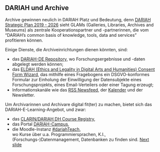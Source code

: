 ## DARIAH und Archive
Archive gewinnen neulich in DARIAH Platz und Bedeutung, denn [DARIAH Strategic Plan 2019 - 2026](https://www.dariah.eu/wp-content/uploads/2019/08/Strategic-Plan_2019-2026.pdf) sieht GLAMs (Galleries, Libraries, Archives and Museums) als zentrale Kooperationspartner und -partnerinnen, die vom “DARIAH’s common basis of knowledge, tools, data and services” profitieren können.

Einige Dienste, die Archiveinrichtungen dienen könnten, sind:
- das [DARIAH-DE Repository](https://repository.de.dariah.eu/search/), wo Forschungsergebnisse und -daten abgelegt werden können;
- das [ELDAH (Ethics and Legality in Digital Arts and Humanities) Consent Form Wizard](https://consent.dariah.eu/), das mithilfe eines Fragebogens ein DSGVO-konformes Formular zur Einholung der Einwilligung der Datensubjekte eines Forschungsprojekts, eines Email-Verteilers oder einer Tagung erzeugt;
- Informationskanäle wie das [RSS Newsfeed](https://www.dariah.eu/category/news/feed/), der [Kalender](https://www.dariah.eu/events/) und der Newsletter.

Um Archivarinnen und Archivare digital fit(ter) zu machen, bietet sich das DARIAH-E-Learning-Angebot, und zwar:
- das [CLARIN/DARIAH DH Course Registry](https://dhcr.clarin-dariah.eu/),
- das Portal [DARIAH-Campus](https://campus.dariah.eu/),
- die Moodle-Instanz [#dariahTeach](https://teach.dariah.eu/),  
wo Kurse über u.a. Programmiersprachen, K.I., (Forschungs-)Datenmanagement, Datenbanken zu finden sind.
[Next slide](04.md)
